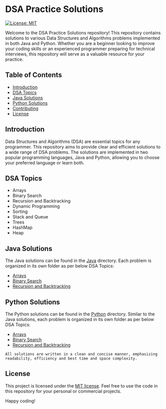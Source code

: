 # DSA Practice Solutions

[![License: MIT](https://img.shields.io/badge/License-MIT-yellow.svg)](https://opensource.org/licenses/MIT)

Welcome to the DSA Practice Solutions repository! This repository contains solutions to various Data Structures and Algorithms problems implemented in both Java and Python. Whether you are a beginner looking to improve your coding skills or an experienced programmer preparing for technical interviews, this repository will serve as a valuable resource for your practice.

## Table of Contents

- [Introduction](#introduction)
- [DSA Topics](#dsa-topics)
- [Java Solutions](#java-solutions)
- [Python Solutions](#python-solutions)
- [Contributing](#contributing)
- [License](#license)

## Introduction

Data Structures and Algorithms (DSA) are essential topics for any programmer. This repository aims to provide clear and efficient solutions to a wide range of DSA problems. The solutions are implemented in two popular programming languages, Java and Python, allowing you to choose your preferred language or learn both.

## DSA Topics

- Arrays 
- Binary Search
- Recursion and Backtracking
- Dynamic Programming
- Sorting
- Stack and Queue
- Trees
- HashMap
- Heap

## Java Solutions

The Java solutions can be found in the [Java](./Java/src) directory. Each problem is organized in its own folder as per below DSA Topics:

- [Arrays](./Java/src/Arrays/)
- [Binary Search](./Java/src/BinarySearch/)
- [Recursion and Backtracking](./Java/src/RecurssionBacktracking/)


## Python Solutions

The Python solutions can be found in the [Python](./Python) directory. Similar to the Java solutions, each problem is organized in its own folder as per below DSA Topics:

- [Arrays](./Python/Arrays/)
- [Binary Search](./Python/BinarySearch/)
- [Recursion and Backtracking](./Python/RecurssionBacktracking/)

```All solutions are written in a clean and concise manner, emphasizing readability, efficiency and best time and space complexity.```

## License

This project is licensed under the [MIT license](./LICENSE). Feel free to use the code in this repository for your personal or commercial projects.

Happy coding!
